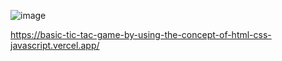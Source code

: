 ![image](https://github.com/user-attachments/assets/1f95a9e3-5a0a-4ab2-a30b-9d8302ff131c)





https://basic-tic-tac-game-by-using-the-concept-of-html-css-javascript.vercel.app/
